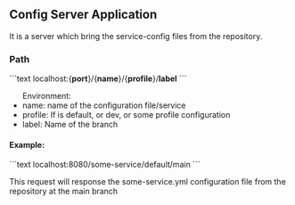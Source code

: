 <h2>Config Server Application</h2>
<p>It is a server which bring the service-config files from the repository.</p>
<h3>Path</h3>
```text
localhost:{<strong>port</strong>}/{<strong>name</strong>}/{<strong>profile</strong>}/<strong>label</strong>
```

<ul>
Environment:
<li>name: name of the configuration file/service</li>
<li>profile: If is default, or dev, or some profile configuration</li>
<li>label: Name of the branch</li>
</ul>

<h4>Example:</h4>
```text
localhost:8080/some-service/default/main
```
<p>
This request will response the some-service.yml configuration file from the
repository at the main branch
</p>